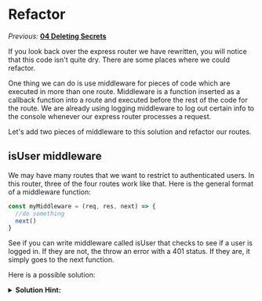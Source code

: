 # Refactor

*Previous:* **[04 Deleting Secrets](./04_Deleting_Secrets.md)**

If you look back over the express router we have rewritten, you will notice that this code isn't quite dry. There are some places where we could refactor. 

One thing we can do is use middleware for pieces of code which are executed in more than one route. Middleware is a function inserted as a callback function into a route and executed before the rest of the code for the route. We are already using logging middleware to log out certain info to the console whenever our express router processes a request.

Let's add two pieces of middleware to this solution and refactor our routes.

## isUser middleware

We may have many routes that we want to restrict to authenticated users. In this router, three of the four routes work like that. Here is the general format of a middleware function:

```javascript
const myMiddleware = (req, res, next) => {
  //do something
  next()
}
```

See if you can write middleware called isUser that checks to see if a user is logged in. If they are not, the throw an error with a 401 status. If they are, it simply goes to the next function.

Here is a possible solution:

<details><summary><strong>Solution Hint:</strong></summary>

```javascript
const isUser = (req, res, next) => {
  if (req.user) {
    next()
  } else {
    res.sendStatus(401)
  }
}
```

Add this to the top of your secrets.js file and then add the middleware to your .post, .put and .delete routes. Be sure to remove the code within the routes that checks to see if a user is logged in. If you did it right, your tests will still pass!

See how tests allow you to refactor with confidence?

Your code should look something like this after you refactor:

<details><summary><strong>Solution Hint:</strong></summary>

```javascript
router.post('/', isUser, (req, res, next) => {
  Secret.create({
    message: req.body.message,
    isPublic: req.body.isPublic,
    userId: req.user.id
  })
    .then(newSecret => res.status(201).json(newSecret))
    .catch(next);
});

router.put('/:id', isUser, (req, res, next) => {
  Secret.findById(req.params.id)
    .then(secret => {
      if (secret.userId !== req.user.id) {
        res.sendStatus(401);
        return;
      }
      return secret.update({ isPublic: req.body.isPublic });
    })
    .then(secret => res.status(200).json(secret))
    .catch(next);
});

router.delete('/:id', isUser, (req, res, next) => {
  Secret.findById(req.params.id)
    .then(secret => {
      if (secret.userId !== req.user.id) {
        res.sendStatus(401);
      } else {
        Secret.destroy({ where: {id: req.params.id }})
        .then(() => res.sendStatus(200));
      }
    })
    .catch(next);
});
```
</details><br />

## belongsTo

You might also notice that for two routes, we have a step where we find the secret and then check to make sure the user owns that before proceeding. Let's see if we can refactor this too. 

Try to make your own middleware or check out the solution below:

<details><summary><strong>Solution Hint:</strong></summary>

```javascript
const belongsTo = (req, res, next) => {
  const userId = req.user.id;
  Secret.findById(req.params.id)
    .then(secret => {
      if (secret.userId !== userId) {
        res.sendStatus(401);
      } else {
        req.user.secret = secret
        next();
      }
    });
};
```
</details><br />

Then you can refactor your put and delete routes to be much simpler. Notice in my solution, in the middleware, I attached the secret to the req.user object so that it's available to use in the put method.

<details><summary><strong>Solution Hint:</strong></summary>

```javascriptrouter.put('/:id', isUser, belongsTo, (req, res, next) => {
  return req.user.secret.update({ isPublic: req.body.isPublic })
    .then(secret => res.status(200).json(secret))
    .catch(next);
});

router.delete('/:id', isUser, belongsTo, (req, res, next) => {
    Secret.destroy({ where: {id: req.params.id }})
      .then(() => res.sendStatus(200))
      .catch(next);
});
```
</details>


